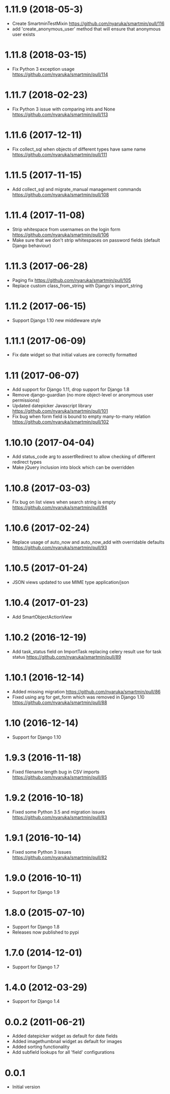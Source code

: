 1.11.9 (2018-05-3)
===================
 * Create SmartminTestMixin https://github.com/nyaruka/smartmin/pull/116
 * add 'create_anonymous_user' method that will ensure that anonymous user exists

1.11.8 (2018-03-15)
===================
 * Fix Python 3 exception usage https://github.com/nyaruka/smartmin/pull/114

1.11.7 (2018-02-23)
===================
 * Fix Python 3 issue with comparing ints and None https://github.com/nyaruka/smartmin/pull/113

1.11.6 (2017-12-11)
===================
 * Fix collect_sql when objects of different types have same name https://github.com/nyaruka/smartmin/pull/111

1.11.5 (2017-11-15)
====================
 * Add collect_sql and migrate_manual management commands https://github.com/nyaruka/smartmin/pull/108
 
 1.11.4 (2017-11-08)
====================
 * Strip whitespace from usernames on the login form https://github.com/nyaruka/smartmin/pull/106
 * Make sure that we don't strip whitespaces on password fields (default Django behaviour)

1.11.3 (2017-06-28)
====================
 * Paging fix https://github.com/nyaruka/smartmin/pull/105
 * Replace custom class_from_string with Django's import_string
 
1.11.2 (2017-06-15)
====================
 * Support Django 1.10 new middleware style

1.11.1 (2017-06-09)
====================
 * Fix date widget so that initial values are correctly formatted

1.11 (2017-06-07)
====================
 * Add support for Django 1.11, drop support for Django 1.8
 * Remove django-guardian (no more object-level or anonymous user permissions)
 * Updated datepicker Javascript library https://github.com/nyaruka/smartmin/pull/101
 * Fix bug when form field is bound to empty many-to-many relation https://github.com/nyaruka/smartmin/pull/102

1.10.10 (2017-04-04)
====================
 * Add status_code arg to assertRedirect to allow checking of different redirect types
 * Make jQuery inclusion into block which can be overridden

1.10.8 (2017-03-03)
===================
 * Fix bug on list views when search string is empty https://github.com/nyaruka/smartmin/pull/94

1.10.6 (2017-02-24)
===================
 * Replace usage of auto_now and auto_now_add with overridable defaults https://github.com/nyaruka/smartmin/pull/93

1.10.5 (2017-01-24)
==================
 * JSON views updated to use MIME type application/json
 
1.10.4 (2017-01-23)
==================
 * Add SmartObjectActionView

1.10.2 (2016-12-19)
==================
 * Add task_status field on ImportTask replacing celery result use for task status https://github.com/nyaruka/smartmin/pull/89

1.10.1 (2016-12-14)
==================
 * Added missing migration https://github.com/nyaruka/smartmin/pull/86
 * Fixed using arg for get_form which was removed in Django 1.10 https://github.com/nyaruka/smartmin/pull/88
 
1.10 (2016-12-14)
==================
 * Support for Django 1.10

1.9.3 (2016-11-18)
==================
 * Fixed filename length bug in CSV imports https://github.com/nyaruka/smartmin/pull/85

1.9.2 (2016-10-18)
==================
 * Fixed some Python 3.5 and migration issues https://github.com/nyaruka/smartmin/pull/83

1.9.1 (2016-10-14)
==================
 * Fixed some Python 3 issues https://github.com/nyaruka/smartmin/pull/82
 
1.9.0 (2016-10-11)
==================
 * Support for Django 1.9

1.8.0 (2015-07-10)
==================
 * Support for Django 1.8
 * Releases now published to pypi

1.7.0 (2014-12-01)
==================
 * Support for Django 1.7

1.4.0 (2012-03-29)
=================
 * Support for Django 1.4

0.0.2 (2011-06-21)
==============
 * Added datepicker widget as default for date fields
 * Added imagethumbnail widget as default for images
 * Added sorting functionality
 * Add subfield lookups for all 'field' configurations

0.0.1
==============
 * Initial version
